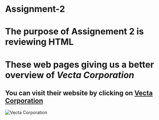 # Assignment-2

# The purpose of Assignement 2 is reviewing **HTML**

# These web pages giving us a better overview of **_Vecta Corporation_**

## You can visit their website by clicking on [Vecta Corporation](https://acw-group.com.hk/acw_distribution/events/VectaCorp/aboutus.htm)

![Vecta Corporation](https://acw-group.com.hk/acw_distribution/events/VectaCorp/Images/header.gif)

